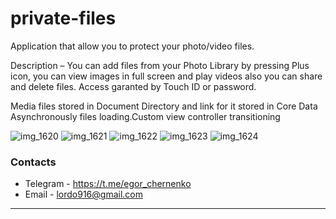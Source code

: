 # private-files

Application that allow you to protect your photo/video files.

Description – You can add files from your Photo Library by pressing Plus icon, you can view images in full screen and play videos also you can share and delete files. Access garanted by Touch ID or password.

Media files stored in Document Directory and link for it stored in Core Data Asynchronously files loading.Custom view controller transitioning


![img_1620](https://user-images.githubusercontent.com/23559375/40573589-45b49f72-60cc-11e8-9c5f-2a07fa466a2d.PNG)
![img_1621](https://user-images.githubusercontent.com/23559375/40573590-45d99e9e-60cc-11e8-8658-5e86569b61cc.PNG)
![img_1622](https://user-images.githubusercontent.com/23559375/40573591-45ff946e-60cc-11e8-9c4c-8baaf7425ecc.PNG)
![img_1623](https://user-images.githubusercontent.com/23559375/40573592-46259a9c-60cc-11e8-9df1-8a9280f33602.PNG)
![img_1624](https://user-images.githubusercontent.com/23559375/40573593-464d1180-60cc-11e8-8a56-852bd4a1b625.PNG)


### Contacts
* Telegram - https://t.me/egor_chernenko  
* Email - lordo916@gmail.com 

-----
